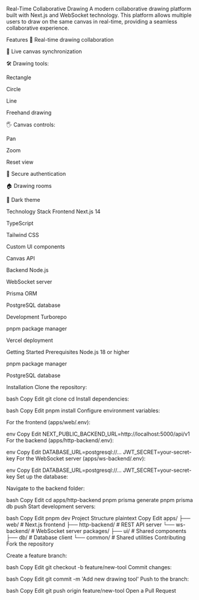 Real-Time Collaborative Drawing
A modern collaborative drawing platform built with Next.js and WebSocket technology. This platform allows multiple users to draw on the same canvas in real-time, providing a seamless collaborative experience.

Features
🎨 Real-time drawing collaboration

🔄 Live canvas synchronization

🛠️ Drawing tools:

Rectangle

Circle

Line

Freehand drawing

🖐️ Canvas controls:

Pan

Zoom

Reset view

🔐 Secure authentication

🏠 Drawing rooms

🌙 Dark theme

Technology Stack
Frontend
Next.js 14

TypeScript

Tailwind CSS

Custom UI components

Canvas API

Backend
Node.js

WebSocket server

Prisma ORM

PostgreSQL database

Development
Turborepo

pnpm package manager

Vercel deployment

Getting Started
Prerequisites
Node.js 18 or higher

pnpm package manager

PostgreSQL database

Installation
Clone the repository:

bash
Copy
Edit
git clone <repository-url>
cd <project-name>
Install dependencies:

bash
Copy
Edit
pnpm install
Configure environment variables:

For the frontend (apps/web/.env):

env
Copy
Edit
NEXT_PUBLIC_BACKEND_URL=http://localhost:5000/api/v1
For the backend (apps/http-backend/.env):

env
Copy
Edit
DATABASE_URL=postgresql://...
JWT_SECRET=your-secret-key
For the WebSocket server (apps/ws-backend/.env):

env
Copy
Edit
DATABASE_URL=postgresql://...
JWT_SECRET=your-secret-key
Set up the database:

Navigate to the backend folder:

bash
Copy
Edit
cd apps/http-backend
pnpm prisma generate
pnpm prisma db push
Start development servers:

bash
Copy
Edit
pnpm dev
Project Structure
plaintext
Copy
Edit
apps/
  ├── web/                 # Next.js frontend
  ├── http-backend/       # REST API server
  └── ws-backend/         # WebSocket server
packages/
  ├── ui/                 # Shared components
  ├── db/                 # Database client
  └── common/             # Shared utilities
Contributing
Fork the repository

Create a feature branch:

bash
Copy
Edit
git checkout -b feature/new-tool
Commit changes:

bash
Copy
Edit
git commit -m 'Add new drawing tool'
Push to the branch:

bash
Copy
Edit
git push origin feature/new-tool
Open a Pull Request

